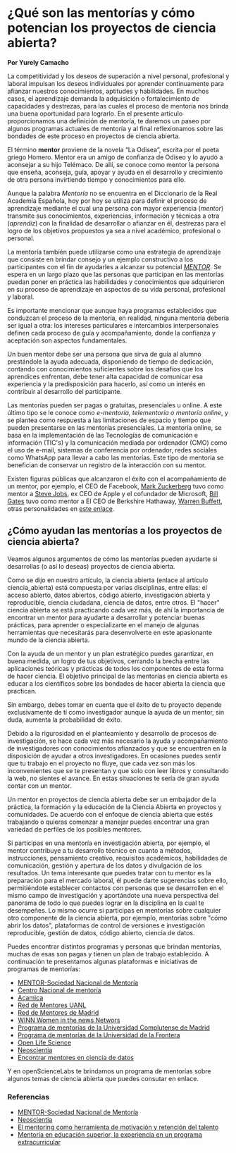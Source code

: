 # ¿Qué son las mentorías y cómo potencian los proyectos de ciencia abierta?

**Por Yurely Camacho**

La competitividad y los deseos de superación a nivel personal, profesional y
laboral impulsan los deseos individuales por aprender continuamente para afianzar
nuestros conocimientos, aptitudes y habilidades. En muchos casos, el aprendizaje demanda la adquisición o fortalecimiento de capacidades y destrezas, para las cuales el proceso de mentoría
nos brinda una buena oportunidad para lograrlo. En el presente artículo
proporcionamos una definición de mentoría, te daremos un paseo por
algunos programas actuales de mentoría y al final reflexionamos sobre
las bondades de este proceso en proyectos de ciencia abierta.

El término **mentor** proviene de la novela “La Odisea”, escrita por el
poeta griego Homero. Mentor era un amigo de confianza de Odiseo y lo
ayudó a aconsejar a su hijo Telémaco. De allí, se conoce como mentor la
persona que enseña, aconseja, guía, apoyar y ayuda en el desarrollo y
crecimiento de otra persona invirtiendo tiempo y conocimientos para
ello.

Aunque la palabra *Mentoría* no se encuentra en el Diccionario de la
Real Academia Española, hoy por hoy se utiliza para definir el proceso de aprendizaje
mediante el cual una persona con mayor experiencia (*mentor*) transmite
sus conocimientos, experiencias, información y técnicas a otra
(*aprendiz*) con la finalidad de desarrollar o afianzar
en él, destrezas para el logro de los objetivos propuestos ya sea a
nivel académico, profesional o personal.

La mentoría también puede utilizarse como una estrategia de aprendizaje
que consiste en brindar consejo y un ejemplo constructivo a los
participantes con el fin de ayudarles a alcanzar su potencial
[*MENTOR*](https://www.mentoring.org/). Se espera en un largo plazo que
las personas que participan en las mentorías puedan poner en práctica
las habilidades y conocimientos que adquirieron en su proceso de
aprendizaje en aspectos de su vida personal, profesional y laboral.

Es importante mencionar que aunque haya programas establecidos que conduzcan el proceso de la mentoría, en realidad, ninguna mentoría debería ser igual a otra: los intereses particulares e
intercambios interpersonales definen cada proceso de guía y
acompañamiento, donde la confianza y aceptación son aspectos
fundamentales.

Un buen mentor debe ser una persona que sirva de guía al alumno
prestándole la ayuda adecuada, disponiendo de tiempo de dedicación,
contando con conocimientos suficientes sobre los desafíos que los
aprendices enfrentan, debe tener alta capacidad de comunicar esa
experiencia y la predisposición para hacerlo, así como un interés en
contribuir al desarrollo del participante.

Las mentorías pueden ser pagas o gratuitas, presenciales u online. A
este último tipo se le conoce como *e-mentoría, telementoría o mentoría
online*, y se plantea como respuesta a las limitaciones de espacio y
tiempo que pueden presentarse en las mentorías presenciales. La mentoría online, se basa en
la implementación de las Tecnologías de comunicación e información
(TIC's) y la comunicación mediada por ordenador (CMO) como el uso de
e-mail, sistemas de conferencia por ordenador, redes sociales como
WhatsApp para llevar a cabo las mentorías. Este tipo de mentoría se
benefician de conservar un registro de la interacción con su mentor.

Existen figuras públicas que alcanzaron el éxito con el acompañamiento
de un mentor, por ejemplo, el CEO de Facebook, [Mark Zuckerberg](https://es.wikipedia.org/wiki/Mark_Zuckerberg) tuvo como
mentor a [Steve Jobs](https://es.wikipedia.org/wiki/Steve_Jobs), ex CEO de Apple y el cofundador de Microsoft, [Bill
Gates](https://es.wikipedia.org/wiki/Bill_Gates) tuvo como mentor a El CEO de Berkshire Hathaway, [Warren Buffett](https://es.wikipedia.org/wiki/Warren_Buffett), otras personalidades en [este
enlace](https://sebastianpendino.com/ayuda-mentor-ejemplos/).

## ¿Cómo ayudan las mentorías a los proyectos de ciencia abierta?

Veamos algunos argumentos de cómo las mentorías pueden
ayudarte si desarrollas (o así lo deseas) proyectos de ciencia abierta.

Como se dijo en nuestro artículo, la ciencia abierta (enlace al artículo
ciencia_abierta) está compuesta por varias disciplinas, entre ellas: el
acceso abierto, datos abiertos, código abierto, investigación abierta y
reproducible, ciencia ciudadana, ciencia de datos, entre otros. El
"hacer" ciencia abierta se está practicando cada vez más, de ahí la
importancia de encontrar un mentor para ayudarte a 
desarrollar y potenciar buenas prácticas, para aprender o especializarte en
el manejo de algunas herramientas que necesitarás para desenvolverte en
este apasionante mundo de la ciencia abierta. 

Con la ayuda de un mentor
y un plan estratégico puedes garantizar, en buena medida, un logro de
tus objetivos, cerrando la brecha entre las aplicaciones teóricas y
prácticas de todos los componentes de esta forma de hacer ciencia. El
objetivo principal de las mentorías en ciencia abierta es educar a los
científicos sobre las bondades de hacer abierta la ciencia que
practican.

Sin embargo, debes tomar en cuenta que el éxito de tu proyecto depende
exclusivamente de tí como investigador aunque la ayuda de un mentor, sin
duda, aumenta la probabilidad de éxito.

Debido a la rigurosidad en el planteamiento y desarrollo de procesos de
investigación, se hace cada vez más necesario la ayuda y acompañamiento
de investigadores con conocimientos afianzados y que se encuentren en la
disposición de ayudar a otros investigadores. En ocasiones puedes sentir
que tu trabajo en el proyecto no fluye, que cada vez son más los
inconvenientes que se te presentan y que solo con leer libros y consultando
la web, no sientes el avance. En estas situaciones te sería de gran
ayuda contar con un mentor. 

Un mentor en proyectos de ciencia abierta
debe ser un embajador de la práctica, la formación y la educación de la
Ciencia Abierta en proyectos y comunidades. De acuerdo con el enfoque de
ciencia abierta que estés trabajando o quieras comenzar a manejar puedes
encontrar una gran variedad de perfiles de los posibles mentores.

Si participas en una mentoría en investigación abierta, por ejemplo, el mentor
contribuye a tu desarrollo técnico en cuanto a métodos, instrucciones,
pensamiento creativo, requisitos académicos, habilidades de
comunicación, gestión y apertura de los datos y divulgación de los
resultados. Un tema interesante que puedes tratar con tu mentor es la
preparación para el mercado laboral, él puede darte sugerencias sobre
ello, permitiéndote establecer contactos con personas que se desarrollen
en el mismo campo de investigación y aportándote una nueva perspectiva del panorama de todo lo
que puedes lograr en la disciplina en la cual te desempeñes. Lo mismo ocurre si
participas en mentorías sobre cualquier otro componente de la ciencia
abierta, por ejemplo, mentorías sobre "cómo abrir
los datos", plataformas de control de versiones e investigación
reproducible, gestión de datos, código abierto, ciencia de datos.

Puedes encontrar distintos programas y personas que brindan mentorías,
muchas de esas son pagas y tienen un plan de trabajo establecido. A
continuación te presentamos algunas plataformas e iniciativas de programas de
mentorías:

- [MENTOR-Sociedad Nacional de Mentoría](https://www.mentoring.org/)
- [Centro Nacional de mentoría](https://www.nwrel.org/mentoring/)
- [Acamica](https://www.acamica.com/)
- [Red de Mentores UANL](http://innovacion.uanl.mx/mentoria/)
- [Red de Mentores de Madrid](https://www.madrimasd.org/emprendedores/red-mentores-madrid)
- [WINN Women in the news Networs](http://winnlatam.com/mentorias/)
- [Programa de mentorías de la Universidad Complutense de Madrid](https://www.ucm.es/mentorias)
- [Programa de mentorías de la Universidad de la Frontera](http://mentorias.ufro.cl/) 
- [Open Life Science](https://openlifesci.org)
- [Neoscientia](https://neoscientia.com/mentoring/)
- [Encontrar mentores en ciencia de datos](https://mentorcruise.com/)

Y en openScienceLabs te brindamos un programa de mentorías sobre algunos
temas de ciencia abierta que puedes consutar en enlace.

### Referencias

- [MENTOR-Sociedad Nacional de Mentoría](https://www.mentoring.org/)
- [Neoscientia](https://neoscientia.com/mentoring/)
- [El mentoring como herramienta de motivación y retención del talento](http://pdfs.wke.es/2/2/7/6/pd0000012276.pdf) 
- [Mentoría en educación superior, la experiencia en un programa extracurricular](http://www.scielo.org.mx/pdf/redie/v20n4/1607-4041-redie-20-04-86.pdf)